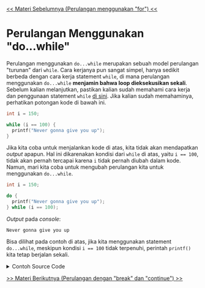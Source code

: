 [<< Materi Sebelumnya (Perulangan menggunakan "for") <<](2-PerulanganMenggunakanFor.md)

# Perulangan Menggunakan "do...while"

Perulangan menggunakan `do...while` merupakan sebuah model perulangan "turunan" dari `while`. Cara kerjanya pun sangat simpel, hanya sedikit berbeda dengan cara kerja statement `while`, di mana perulangan menggunakan `do...while` **menjamin bahwa loop dieksekusikan sekali**. Sebelum kalian melanjutkan, pastikan kalian sudah memahami cara kerja dan penggunaan statement `while` [di sini](https://github.com/stackofsugar/TeachingAssistant-KP2021/blob/main/Bab2-StructuredProgramming/4-PemilihanPerulangan.md#perulangan-while). Jika kalian sudah memahaminya, perhatikan potongan kode di bawah ini.

```c
int i = 150;

while (i == 100) {
  printf("Never gonna give you up");
}
```


Jika kita coba untuk menjalankan kode di atas, kita tidak akan mendapatkan *output* apapun. Hal ini dikarenakan kondisi dari `while` di atas, yaitu `i == 100`, tidak akan pernah tercapai karena `i` tidak pernah diubah dalam kode. Namun, mari kita coba untuk mengubah perulangan kita untuk menggunakan `do...while`.

```c
int i = 150;

do {
  printf("Never gonna give you up");
} while (i == 100);
```
*Output* pada *console*:
```
Never gonna give you up
```

Bisa dilihat pada contoh di atas, jika kita menggunakan statement `do...while`, meskipun kondisi `i == 100` tidak terpenuhi, perintah `printf()` kita tetap berjalan sekali.

<details>
  <summary>Contoh Source Code</summary>
 
 ```c
#include <stdio.h>

int main() {
    int i = 150;

	do {
		printf("Using do-while");
	} 	while (i == 100);

	while (i == 100) {
        printf("Using while");
    }
}

// Output: Using do-while
 ```
</details>

[>> Materi Berikutnya (Perulangan dengan "break" dan "continue") >>](4-PerulanganBreakContinue.md)